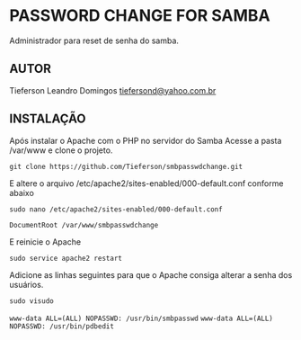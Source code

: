 # PASSWORD CHANGE FOR SAMBA

Administrador para reset de senha do samba.

## AUTOR

Tieferson Leandro Domingos <tiefersond@yahoo.com.br>

## INSTALAÇÃO

Após instalar o Apache com o PHP no servidor do Samba Acesse a pasta /var/www e clone o projeto.

`git clone https://github.com/Tieferson/smbpasswdchange.git`

E altere o arquivo /etc/apache2/sites-enabled/000-default.conf conforme abaixo


`sudo nano /etc/apache2/sites-enabled/000-default.conf`


`DocumentRoot /var/www/smbpasswdchange`

E reinicie o Apache

`sudo service apache2 restart`

Adicione as linhas seguintes para que o Apache consiga alterar a senha dos usuários.

`sudo visudo`

`www-data ALL=(ALL) NOPASSWD: /usr/bin/smbpasswd`
`www-data ALL=(ALL) NOPASSWD: /usr/bin/pdbedit`
